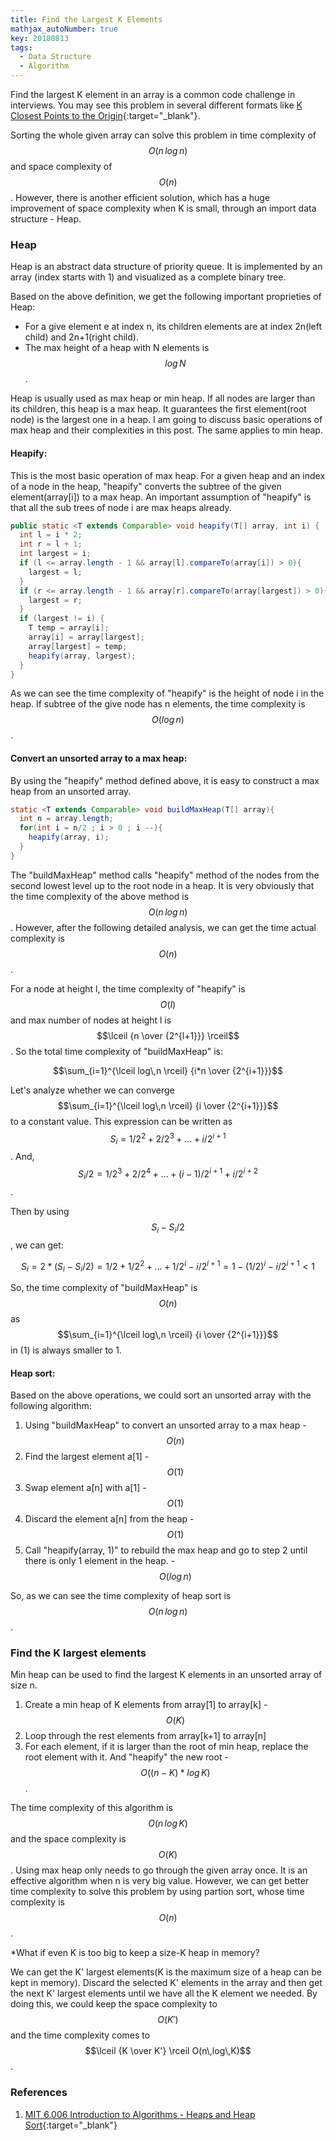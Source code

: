 ```yaml
---
title: Find the Largest K Elements 
mathjax_autoNumber: true
key: 20180813
tags:
  - Data Structure
  - Algorithm
---
```


Find the largest K element in an array is a common code challenge in interviews. You may see this problem in several different formats like [K Closest Points to the Origin](https://www.youtube.com/watch?v=eaYX0Ee0Kcg){:target="_blank"}.

Sorting the whole given array can solve this problem in time complexity of $$O(n\,log\,n)$$ and space complexity of $$O(n)$$. However, there is another efficient solution, which has a huge improvement of space complexity when K is small, through an import data structure - Heap.

<!--more-->

### Heap

Heap is an abstract data structure of priority queue. It is implemented by an array (index starts with 1) and visualized as a complete binary tree. 

Based on the above definition, we get the following important proprieties of Heap:

- For a give element e at index n, its children elements are at index 2n(left child) and 2n+1(right child).
- The max height of a heap with N elements is $$log\,N$$.

Heap is usually used as max heap or min heap. If all nodes are larger than its children, this heap is a max heap. It guarantees the first element(root node) is the largest one in a heap. I am going to discuss basic operations of max heap and their complexities in this post. The same applies to min heap.   

#### Heapify:

This is the most basic operation of max heap. For a given heap and an index of a node in the heap, "heapify" converts the subtree of the given element(array[i]) to a max heap. An important assumption of "heapify" is that all the sub trees of node i are max heaps already.

```java
public static <T extends Comparable> void heapify(T[] array, int i) {
  int l = i * 2;
  int r = l + 1;
  int largest = i;
  if (l <= array.length - 1 && array[l].compareTo(array[i]) > 0){
    largest = l;
  }
  if (r <= array.length - 1 && array[r].compareTo(array[largest]) > 0){
    largest = r;
  }
  if (largest != i) {
    T temp = array[i];
    array[i] = array[largest];
    array[largest] = temp;
    heapify(array, largest);
  }
}
```
As we can see the time complexity of "heapify" is the height of node i in the heap. If subtree of the give node has n elements, the time complexity is $$O(log\,n)$$. 

#### Convert an unsorted array to a max heap:

By using the "heapify" method defined above, it is easy to construct a max heap from an unsorted array.

```java
static <T extends Comparable> void buildMaxHeap(T[] array){
  int n = array.length;
  for(int i = n/2 ; i > 0 ; i --){
    heapify(array, i);
  }
}
```

The "buildMaxHeap" method calls "heapify" method of the nodes from the second lowest level up to the root node in a heap. It is very obviously that the time complexity of the above method is $$O(n\,log\,n)$$. However, after the following detailed analysis, we can get the time actual complexity is $$O(n)$$.

For a node at height l, the time complexity of "heapify" is $$O(l)$$ and max number of nodes at height l is $$\lceil {n \over {2^{l+1}}} \rceil$$. So the total time complexity of "buildMaxHeap" is:

   $$\sum_{i=1}^{\lceil log\,n \rceil} {i*n \over {2^{i+1}}}$$ 

Let's analyze whether we can converge $$\sum_{i=1}^{\lceil log\,n \rceil} {i \over {2^{i+1}}}$$ to a constant value. This expression can be written as $$S_i = 1/2^2 + 2/2^3 + ... + i/2^{i+1}$$. And, $$S_i/2 = 1/2^3 + 2/2^4 + ... + (i-1)/{2^{i+1}} + i/2^{i+2}$$.

Then by using $$ S_i - S_i/2$$, we can get:

   $$S_i = 2*(S_i - S_i/2) = 1/2 + 1/2^2 + ... + 1/2^i - i/2^{i+1} = 1 - (1/2)^i - i/2^{i+1} \lt 1$$

So, the time complexity of "buildMaxHeap" is $$O(n)$$ as  $$\sum_{i=1}^{\lceil log\,n \rceil} {i \over {2^{i+1}}}$$ in (1) is always smaller to 1.

#### Heap sort:

Based on the above operations, we could sort an unsorted array with the following algorithm:

1. Using "buildMaxHeap" to convert an unsorted array to a max heap - $$O(n)$$ 
2. Find the largest element a[1] - $$O(1)$$
3. Swap element a[n] with a[1] - $$O(1)$$
4. Discard the element a[n] from the heap - $$O(1)$$
5. Call "heapify(array, 1)" to rebuild the max heap and go to step 2 until there is only 1 element in the heap. - $$O(log\,n)$$

So, as we can see the time complexity of heap sort is $$O(n\,log\,n)$$.

### Find the K largest elements

Min heap can be used to find the largest K elements in an unsorted array of size n.

1. Create a min heap of K elements from array[1] to array[k] - $$O(K)$$
2. Loop through the rest elements from array[k+1] to array[n] 
3. For each element, if it is larger than the root of min heap, replace the root element with it. And "heapify" the new root - $$O((n - K) * log\,K)$$. 

The time complexity of this algorithm is $$O(n\,log\,K)$$ and the space complexity is $$O(K)$$. Using max heap only needs to go through the given array once. It is an effective algorithm when n is very big value. However, we can get better time complexity to solve this problem by using partion sort, whose time complexity is $$O(n)$$. 

*What if even K is too big to keep a size-K heap in memory?

We can get the K' largest elements(K is the maximum size of a heap can be kept in memory). Discard the selected K' elements in the array and then get the next K' largest elements until we have all the K element we needed. By doing this, we could keep the space complexity to $$O(K')$$ and the time complexity comes to $$\lceil {K \over K'} \rceil O(n\,log\,K)$$.

### References

1. [MIT 6.006 Introduction to Algorithms - Heaps and Heap Sort](https://ocw.mit.edu/courses/electrical-engineering-and-computer-science/6-006-introduction-to-algorithms-fall-2011/lecture-videos/lecture-4-heaps-and-heap-sort/){:target="_blank"}